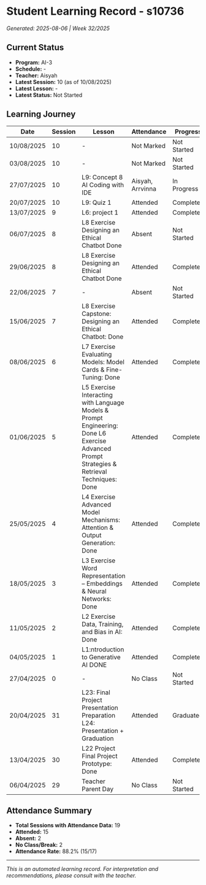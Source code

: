 # Student Learning Record - s10736
*Generated: 2025-08-06 | Week 32/2025*

## Current Status
- **Program:** AI-3
- **Schedule:**  -
- **Teacher:** Aisyah
- **Latest Session:** 10 (as of 10/08/2025)
- **Latest Lesson:** -
- **Latest Status:** Not Started

## Learning Journey
| Date | Session | Lesson | Attendance | Progress |
|------|---------|--------|------------|----------|
| 10/08/2025 | 10 | - | Not Marked | Not Started |
| 03/08/2025 | 10 | - | Not Marked | Not Started |
| 27/07/2025 | 10 | L9: Concept 8 AI Coding with IDE | Aisyah, Arrvinna | In Progress |
| 20/07/2025 | 10 | L9: Quiz 1 | Attended | Completed |
| 13/07/2025 | 9 | L6: project 1 | Attended | Completed |
| 06/07/2025 | 8 | L8 Exercise Designing an Ethical Chatbot Done | Absent | Not Started |
| 29/06/2025 | 8 | L8 Exercise Designing an Ethical Chatbot Done | Attended | Completed |
| 22/06/2025 | 7 | - | Absent | Not Started |
| 15/06/2025 | 7 | L8 Exercise Capstone: Designing an Ethical Chatbot: Done | Attended | Completed |
| 08/06/2025 | 6 | L7 Exercise Evaluating Models: Model Cards & Fine-Tuning: Done | Attended | Completed |
| 01/06/2025 | 5 | L5 Exercise Interacting with Language Models & Prompt Engineering: Done L6 Exercise Advanced Prompt Strategies & Retrieval Techniques: Done | Attended | Completed |
| 25/05/2025 | 4 | L4 Exercise Advanced Model Mechanisms: Attention & Output Generation: Done | Attended | Completed |
| 18/05/2025 | 3 | L3 Exercise Word Representation – Embeddings & Neural Networks: Done | Attended | Completed |
| 11/05/2025 | 2 | L2 Exercise Data, Training, and Bias in AI: Done | Attended | Completed |
| 04/05/2025 | 1 | L1:ntroduction to Generative AI DONE | Attended | Completed |
| 27/04/2025 | 0 | - | No Class | Not Started |
| 20/04/2025 | 31 | L23: Final Project Presentation Preparation L24: Presentation + Graduation | Attended | Graduated |
| 13/04/2025 | 30 | L22 Project Final Project Prototype: Done | Attended | Completed |
| 06/04/2025 | 29 | Teacher Parent Day | No Class | Not Started |

## Attendance Summary
- **Total Sessions with Attendance Data:** 19
- **Attended:** 15
- **Absent:** 2
- **No Class/Break:** 2
- **Attendance Rate:** 88.2% (15/17)

---
*This is an automated learning record. For interpretation and recommendations, please consult with the teacher.*
